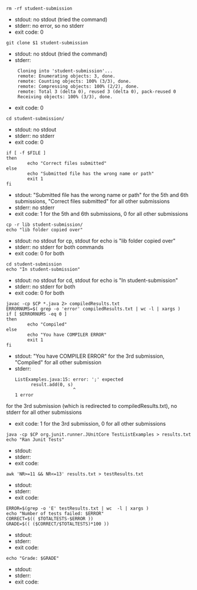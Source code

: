 `rm -rf student-submission`
- stdout: no stdout (tried the command)
- stderr: no error, so no stderr
- exit code: 0

 `git clone $1 student-submission`
 - stdout: no stdout (tried the command)
 - stderr: 
   ```
    Cloning into 'student-submission'...
    remote: Enumerating objects: 3, done.
    remote: Counting objects: 100% (3/3), done.
    remote: Compressing objects: 100% (2/2), done.
    remote: Total 3 (delta 0), reused 3 (delta 0), pack-reused 0
    Receiving objects: 100% (3/3), done.
 - exit code: 0

`cd student-submission/`
- stdout: no stdout
- stderr: no stderr
- exit code: 0

```
if [ -f $FILE ]
then
        echo "Correct files submitted"
else
        echo "Submitted file has the wrong name or path"
        exit 1
fi
```
- stdout: "Submitted file has the wrong name or path" for the 5th and 6th submissions, "Correct files submitted" for all other submissions
- stderr: no stderr
- exit code: 1 for the 5th and 6th submissions, 0 for all other submissions

```
cp -r lib student-submission/
echo "lib folder copied over"
```
- stdout: no stdout for cp, stdout for echo is "lib folder copied over"
- stderr: no stderr for both commands
- exit code: 0 for both

```
cd student-submission
echo "In student-submission"
```
- stdout: no stdout for cd, stdout for echo is "In student-submission"
- stderr: no stderr for both
- exit code: 0 for both

```
javac -cp $CP *.java 2> compiledResults.txt
ERRORNUMS=$( grep -o 'error' compiledResults.txt | wc -l | xargs )
if [ $ERRORNUMS -eq 0 ]
then
        echo "Compiled"
else
        echo "You have COMPILER ERROR"
        exit 1
fi
```
- stdout: "You have COMPILER ERROR" for the 3rd submission, "Compiled" for all other submission
- stderr: 
  ```
  ListExamples.java:15: error: ';' expected
        result.add(0, s)
                        ^
  1 error

for the 3rd submission (which is redirected to compiledResults.txt), no stderr for all other submissions
- exit code: 1 for the 3rd submission, 0 for all other submissions

```
java -cp $CP org.junit.runner.JUnitCore TestListExamples > results.txt
echo "Ran Junit Tests"
```
- stdout:
- stderr: 
- exit code: 

`awk 'NR>=11 && NR<=13' results.txt > testResults.txt`
- stdout:
- stderr: 
- exit code: 

```
ERROR=$(grep -o 'E' testResults.txt | wc  -l | xargs )
echo "Number of tests failed: $ERROR"
CORRECT=$(( $TOTALTESTS-$ERROR ))
GRADE=$(( ($CORRECT/$TOTALTESTS)*100 ))
```
- stdout:
- stderr: 
- exit code: 

`echo "Grade: $GRADE"`
- stdout:
- stderr: 
- exit code: 
